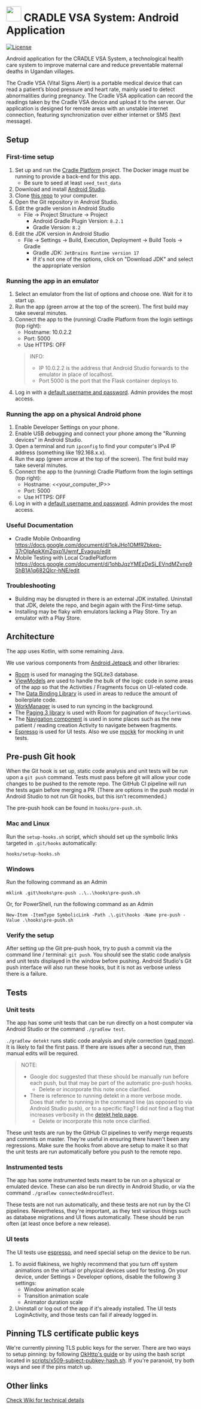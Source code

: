 # <img src="readme-img/logo.png" width=40> CRADLE VSA System: Android Application

[![License](https://img.shields.io/github/license/Cradle-VSA/cradlemobile)](https://github.com/Cradle-VSA/cradlemobile/blob/master/LICENCE)

Android application for the CRADLE VSA System, a technological health care system to improve
maternal care and reduce preventable maternal deaths in Ugandan villages.

The Cradle VSA (Vital Signs Alert) is a portable medical device that can read a patient’s blood
pressure and heart rate, mainly used to detect abnormalities during pregnancy. The Cradle VSA
application can record the readings taken by the Cradle VSA device and upload it to the server. Our
application is designed for remote areas with an unstable internet connection, featuring 
synchronization over either internet or SMS (text message).

## Setup

### First-time setup

1. Set up and run the [Cradle Platform](https://github.sfu.ca/bfraser/415-Cradle-Platform/blob/main/docs/development.md) project. The Docker image must be running to provide a back-end for this app.
    * Be sure to seed at least `seed_test_data`
1. Download and install [Android Studio](https://developer.android.com/studio/).
1. Clone [this repo](https://github.sfu.ca/cradle-project/Cradle-Mobile) to your computer.
1. Open the Git repository in Android Studio.
1. Edit the gradle version in Android Studio
    * File -> Project Structure -> Project
        * Android Gradle Plugin Version: `8.2.1`
        * Gradle Version: `8.2`
1. Edit the JDK version in Android Studio
    * File -> Settings -> Build, Execution, Deployment -> Build Tools -> Gradle
        * Gradle JDK: `JetBrains Runtime version 17`
        * If it's not one of the options, click on "Download JDK" and select the appropriate version

### Running the app in an emulator

1. Select an emulator from the list of options and choose one.  Wait for it to start up.
1. Run the app (green arrow at the top of the screen). The first build may take several minutes.
1. Connect the app to the (running) Cradle Platform from the login settings (top right):
    * Hostname: 10.0.2.2
    * Port: 5000
    * Use HTTPS: OFF
    > INFO:  
    > * IP 10.0.2.2 is the address that Android Studio forwards to the emulator in place of localhost.  
    > * Port 5000 is the port that the Flask container deploys to.
1. Log in with a [default username and password](https://github.sfu.ca/cradle-project/Cradle-Platform#default-usernames--passwords).  Admin provides the most access.

### Running the app on a physical Android phone

1. Enable Developer Settings on your phone.
1. Enable USB debugging and connect your phone among the "Running devices" in Android Studio.
1. Open a terminal and run `ipconfig` to find your computer's IPv4 IP address (something like 192.168.x.x).
1. Run the app (green arrow at the top of the screen). The first build may take several minutes. 
1. Connect the app to the (running) Cradle Platform from the login settings (top right):
    * Hostname: <<your_computer_IP>>
    * Port: 5000
    * Use HTTPS: OFF
1. Log in with a [default username and password](https://github.sfu.ca/cradle-project/Cradle-Platform#default-usernames--passwords).  Admin provides the most access.

### Useful Documentation
* Cradle Mobile Onboarding
    https://docs.google.com/document/d/1okJHo1OMfRZbkep-37rOIpApkXmZgxp1Uwmf_Evaguo/edit
* Mobile Testing with Local CradlePlatform
    https://docs.google.com/document/d/1ohbJqzYMEzDeSj_EVndMZvnp9ShB1A1q682QIcr-hNE/edit

### Troubleshooting

* Building may be disrupted in there is an external JDK installed.  Uninstall that JDK, delete the repo, and begin again with the First-time setup.
* Installing may be flaky with emulators lacking a Play Store.  Try an emulator with a Play Store.

## Architecture

The app uses Kotlin, with some remaining Java.

We use various components from [Android Jetpack](https://developer.android.com/jetpack) and other
libraries:

* [Room](https://developer.android.com/topic/libraries/architecture/room) is used for managing the
SQLite3 database.
* [ViewModels](https://developer.android.com/topic/libraries/architecture/viewmodel) are used to
handle the bulk of the logic code in some areas of the app so that the Activities / Fragments focus
on UI-related code.
* The [Data Binding Library](https://developer.android.com/topic/libraries/data-binding) is used in
areas to reduce the amount of boilerplate code.
* [WorkManager](https://developer.android.com/topic/libraries/architecture/workmanager) is used to
run syncing in the background.
* The
[Paging 3 library](https://developer.android.com/topic/libraries/architecture/paging/v3-overview) is
used with Room for pagination of `RecyclerView`s.
* The [Navigation component](https://developer.android.com/guide/navigation) is used in some places
such as the new patient / reading creation Activity to navigate between fragments.
* [Espresso](https://developer.android.com/training/testing/espresso/) is used for UI tests. Also we
use [mockk](https://mockk.io/) for mocking in unit tests.

## Pre-push Git hook

When the Git hook is set up, static code analysis and unit tests will be run upon a `git push` 
command.  Tests must pass before git will allow your code changes to be pushed to the remote repo.
The GitHub CI pipeline will run the tests again before merging a PR.
(There are options in the push modal in Android Studio to not run Git hooks, but this isn't
recommended.)

The pre-push hook can be found in `hooks/pre-push.sh`. 

### Mac and Linux

Run the `setup-hooks.sh` script, which should set up the symbolic links targeted
in `.git/hooks` automatically:

    hooks/setup-hooks.sh

### Windows

Run the following command as an Admin

    mklink .git\hooks\pre-push ..\..\hooks\pre-push.sh

Or, for PowerShell, run the following command as an Admin

    New-Item -ItemType SymbolicLink -Path .\.git\hooks -Name pre-push -Value .\hooks\pre-push.sh

### Verify the setup

After setting up the Git pre-push hook, try to push a commit via the command line / terminal:
`git push`. You should see the static code analysis and unit tests displayed in the window
before pushing. Android Studio's Git push interface will also run these hooks, but it is not as 
verbose unless there is a failure.

## Tests

### Unit tests

The app has some unit tests that can be run directly on a host computer via Android Studio
or the command `./gradlew test`.

`./gradlew detekt` runs static code analysis and style correction ([read more](https://detekt.dev)). 
It is likely to fail the first pass. If there are issues after a second run, then manual edits will 
be required. 

> NOTE: 
> * Google doc suggested that these should be manually run before each push, but that may be part of the automatic pre-push hooks. 
>     * Delete or incorporate this note once clarified. 
> * There is reference to running detekt in a more verbose mode. Does that refer to running in the command line (as opposed to via Android Studio push), or to a specific flag?  I did not find a flag that increases verbosity in the [detekt help page](https://detekt.dev/docs/gettingstarted/cli#use-the-cli).
>     * Delete or incorporate this note once clarified. 

These unit tests are run by the GitHub CI pipelines to verify merge requests and commits on master. They're
useful in ensuring there haven't been any regressions. Make sure the hooks from above are setup to
make it so that the unit tests are run automatically before you push to the remote repo.

### Instrumented tests

The app has some instrumented tests meant to be run on a physical or emulated device. These can also
be run directly in Android Studio, or via the command `./gradlew connectedAndroidTest`.

These tests are not run automatically, and these tests are not run by the CI pipelines.
Nevertheless, they're important, as they test various things such as database migrations and UI
flows automatically. These should be run often (at least once before a new release).

### UI tests

The UI tests use [espresso](https://developer.android.com/training/testing/espresso/setup), and need special setup on the device to be run.

1. To avoid flakiness, we highly recommend that you turn off system animations on the virtual or
   physical devices used for testing. On your device, under Settings > Developer options, disable
   the following 3 settings:
    * Window animation scale
    * Transition animation scale
    * Animator duration scale
1. Uninstall or log out of the app if it's already installed. The UI tests LoginActivity, and those
   tests can fail if already logged in.

## Pinning TLS certificate public keys
We're currently pinning TLS public keys for the server. There are two ways to setup pinning: by
following
[OkHttp's guide](https://square.github.io/okhttp/4.x/okhttp/okhttp3/-certificate-pinner/#setting-up-certificate-pinning)
or by using the bash script located in
[scripts/x509-subject-pubkey-hash.sh](scripts/x509-subject-pubkey-hash.sh). If you're paranoid, try
both ways and see if the pins match up.

## Other links

<!-- The wiki isn't preferred. For an open source project, the wiki won't be available
     for others, since it requires a computing ID to access. -->
[Check Wiki for technical details](https://github.sfu.ca/cradle-project/Cradle-Mobile/wiki)
